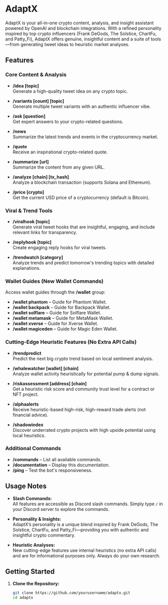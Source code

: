 # AdaptX

AdaptX is your all-in-one crypto content, analysis, and insight assistant powered by OpenAI and blockchain integrations. With a refined personality inspired by top crypto influencers (Frank DeGods, The Solstice, ChartFu, and Patty_Fi), AdaptX offers genuine, insightful content and a suite of tools—from generating tweet ideas to heuristic market analyses.

## Features

### Core Content & Analysis
- **/idea [topic]**  
  Generate a high-quality tweet idea on any crypto topic.

- **/variants [count] [topic]**  
  Generate multiple tweet variants with an authentic influencer vibe.

- **/ask [question]**  
  Get expert answers to your crypto-related questions.

- **/news**  
  Summarize the latest trends and events in the cryptocurrency market.

- **/quote**  
  Receive an inspirational crypto-related quote.

- **/summarize [url]**  
  Summarize the content from any given URL.

- **/analyze [chain] [tx_hash]**  
  Analyze a blockchain transaction (supports Solana and Ethereum).

- **/price [crypto]**  
  Get the current USD price of a cryptocurrency (default is Bitcoin).

### Viral & Trend Tools
- **/viralhook [topic]**  
  Generate viral tweet hooks that are insightful, engaging, and include relevant links for transparency.

- **/replyhook [topic]**  
  Create engaging reply hooks for viral tweets.

- **/trendwatch [category]**  
  Analyze trends and predict tomorrow's trending topics with detailed explanations.

### Wallet Guides (New Wallet Commands)
Access wallet guides through the **/wallet** group:
- **/wallet phantom** – Guide for Phantom Wallet.
- **/wallet backpack** – Guide for Backpack Wallet.
- **/wallet solflare** – Guide for Solflare Wallet.
- **/wallet metamask** – Guide for MetaMask Wallet.
- **/wallet xverse** – Guide for Xverse Wallet.
- **/wallet magiceden** – Guide for Magic Eden Wallet.

### Cutting-Edge Heuristic Features (No Extra API Calls)
- **/trendpredict**  
  Predict the next big crypto trend based on local sentiment analysis.

- **/whalewatcher [wallet] [chain]**  
  Analyze wallet activity heuristically for potential pump & dump signals.

- **/riskassessment [address] [chain]**  
  Get a heuristic risk score and community trust level for a contract or NFT project.

- **/alphaalerts**  
  Receive heuristic-based high-risk, high-reward trade alerts (not financial advice).

- **/shadowindex**  
  Discover underrated crypto projects with high upside potential using local heuristics.

### Additional Commands
- **/commands** – List all available commands.
- **/documentation** – Display this documentation.
- **/ping** – Test the bot's responsiveness.

## Usage Notes
- **Slash Commands:**  
  All features are accessible as Discord slash commands. Simply type `/` in your Discord server to explore the commands.

- **Personality & Insights:**  
  AdaptX’s personality is a unique blend inspired by Frank DeGods, The Solstice, ChartFu, and Patty_Fi—providing you with authentic and insightful crypto commentary.

- **Heuristic Analyses:**  
  New cutting-edge features use internal heuristics (no extra API calls) and are for informational purposes only. Always do your own research.

## Getting Started
1. **Clone the Repository:**  
   ```bash
   git clone https://github.com/yourusername/adaptx.git
   cd adaptx
